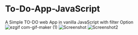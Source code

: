 # To-Do-App-JavaScript
 A Simple TO-DO web App in vanilla JavaScript with filter Option
![ezgif com-gif-maker (1)](https://user-images.githubusercontent.com/48135816/103570494-33508f80-4eef-11eb-88d5-97f8dfe30973.gif)
![Screenshot](https://user-images.githubusercontent.com/48135816/103548433-cbd51880-4ecb-11eb-88bb-b067dee9b2b4.png)
![Screenshot2](https://user-images.githubusercontent.com/48135816/103548429-ca0b5500-4ecb-11eb-91a3-ec650d5d305b.png)

